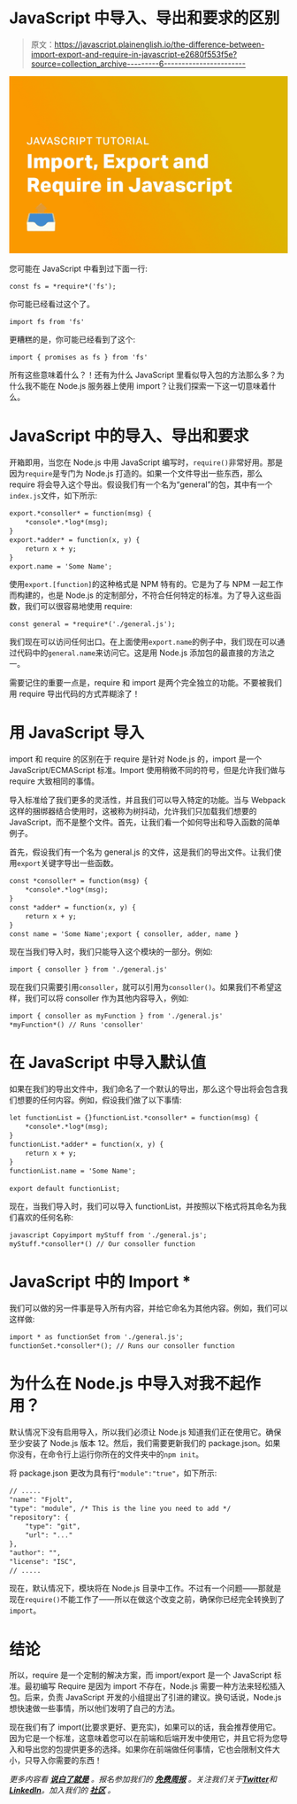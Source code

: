 # JavaScript 中导入、导出和要求的区别

> 原文：<https://javascript.plainenglish.io/the-difference-between-import-export-and-require-in-javascript-e2680f553f5e?source=collection_archive---------6----------------------->

![](img/9669b0fa6319661e339c41697eceffb6.png)

您可能在 JavaScript 中看到过下面一行:

```
const fs = *require*('fs');
```

你可能已经看过这个了。

```
import fs from 'fs'
```

更糟糕的是，你可能已经看到了这个:

```
import { promises as fs } from 'fs'
```

所有这些意味着什么？！还有为什么 JavaScript 里看似导入包的方法那么多？为什么我不能在 Node.js 服务器上使用 import？让我们探索一下这一切意味着什么。

# JavaScript 中的导入、导出和要求

开箱即用，当您在 Node.js 中用 JavaScript 编写时，`require()`非常好用。那是因为`require`是专门为 Node.js 打造的。如果一个文件导出一些东西，那么 require 将会导入这个导出。假设我们有一个名为“general”的包，其中有一个`index.js`文件，如下所示:

```
export.*consoller* = function(msg) {
    *console*.*log*(msg);
}
export.*adder* = function(x, y) {
    return x + y;
}
export.name = 'Some Name';
```

使用`export.[function]`的这种格式是 NPM 特有的。它是为了与 NPM 一起工作而构建的，也是 Node.js 的定制部分，不符合任何特定的标准。为了导入这些函数，我们可以很容易地使用 require:

```
const general = *require*('./general.js');
```

我们现在可以访问任何出口。在上面使用`export.name`的例子中，我们现在可以通过代码中的`general.name`来访问它。这是用 Node.js 添加包的最直接的方法之一。

需要记住的重要一点是，require 和 import 是两个完全独立的功能。不要被我们用 require 导出代码的方式弄糊涂了！

# 用 JavaScript 导入

import 和 require 的区别在于 require 是针对 Node.js 的，import 是一个 JavaScript/ECMAScript 标准。Import 使用稍微不同的符号，但是允许我们做与 require 大致相同的事情。

导入标准给了我们更多的灵活性，并且我们可以导入特定的功能。当与 Webpack 这样的捆绑器结合使用时，这被称为树抖动，允许我们只加载我们想要的 JavaScript，而不是整个文件。首先，让我们看一个如何导出和导入函数的简单例子。

首先，假设我们有一个名为 general.js 的文件，这是我们的导出文件。让我们使用`export`关键字导出一些函数。

```
const *consoller* = function(msg) {
    *console*.*log*(msg);
}
const *adder* = function(x, y) {
    return x + y;
}
const name = 'Some Name';export { consoller, adder, name }
```

现在当我们导入时，我们只能导入这个模块的一部分。例如:

```
import { consoller } from './general.js'
```

现在我们只需要引用`consoller`，就可以引用为`consoller()`。如果我们不希望这样，我们可以将 consoller 作为其他内容导入，例如:

```
import { consoller as myFunction } from './general.js'
*myFunction*() // Runs 'consoller'
```

# 在 JavaScript 中导入默认值

如果在我们的导出文件中，我们命名了一个默认的导出，那么这个导出将会包含我们想要的任何内容。例如，假设我们做了以下事情:

```
let functionList = {}functionList.*consoller* = function(msg) {
    *console*.*log*(msg);
}
functionList.*adder* = function(x, y) {
    return x + y;
}
functionList.name = 'Some Name';

export default functionList;
```

现在，当我们导入时，我们可以导入 functionList，并按照以下格式将其命名为我们喜欢的任何名称:

```
javascript Copyimport myStuff from './general.js';
myStuff.*consoller*() // Our consoller function
```

# JavaScript 中的 Import *

我们可以做的另一件事是导入所有内容，并给它命名为其他内容。例如，我们可以这样做:

```
import * as functionSet from './general.js';
functionSet.*consoller*(); // Runs our consoller function
```

# 为什么在 Node.js 中导入对我不起作用？

默认情况下没有启用导入，所以我们必须让 Node.js 知道我们正在使用它。确保至少安装了 Node.js 版本 12。然后，我们需要更新我们的 package.json。如果你没有，在命令行上运行你所在的文件夹中的`npm init`。

将 package.json 更改为具有行`"module":"true"`，如下所示:

```
// .....
"name": "Fjolt",
"type": "module", /* This is the line you need to add */
"repository": {
    "type": "git",
    "url": "..."
},
"author": "",
"license": "ISC",
// .....
```

现在，默认情况下，模块将在 Node.js 目录中工作。不过有一个问题——那就是现在`require()`不能工作了——所以在做这个改变之前，确保你已经完全转换到了`import`。

# 结论

所以，require 是一个定制的解决方案，而 import/export 是一个 JavaScript 标准。最初编写 Require 是因为 import 不存在，Node.js 需要一种方法来轻松插入包。后来，负责 JavaScript 开发的小组提出了引进的建议。换句话说，Node.js 想快速做一些事情，所以他们发明了自己的方法。

现在我们有了 import(比要求更好、更充实)，如果可以的话，我会推荐使用它。因为它是一个标准，这意味着您可以在前端和后端开发中使用它，并且它将为您导入和导出您的包提供更多的选择。如果你在前端做任何事情，它也会限制文件大小，只导入你需要的东西！

*更多内容看* [***说白了就是***](https://plainenglish.io/) *。报名参加我们的* [***免费周报***](http://newsletter.plainenglish.io/) *。关注我们关于*[***Twitter***](https://twitter.com/inPlainEngHQ)*和*[***LinkedIn***](https://www.linkedin.com/company/inplainenglish/)*。加入我们的* [***社区***](https://discord.gg/GtDtUAvyhW) *。*